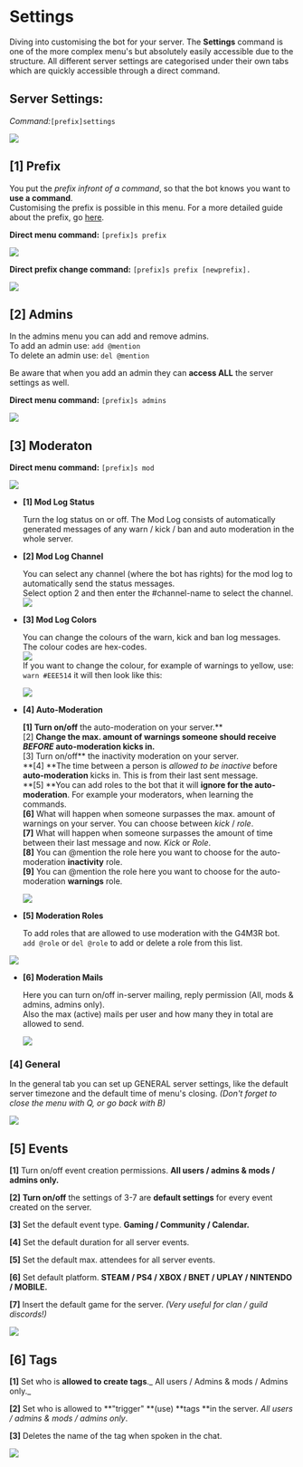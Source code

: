 # Settings

Diving into customising the bot for your server. The **Settings** command is one of the more complex menu's but absolutely easily accessible due to the structure. All different server settings are categorised under their own tabs which are quickly accessible through a direct command.

## Server Settings:

_Command:_`[prefix]settings`

![](../../.gitbook/assets/serversettings.png)

## \[1\] Prefix

You put the _prefix infront of a command_, so that the bot knows you want to **use a command**.  
Customising the prefix is possible in this menu. For a more detailed guide about the prefix, go [here](../../setting-up/prefix.md).

**Direct menu command:** `[prefix]s prefix`

![](../../.gitbook/assets/serversettingsprefix.png)

**Direct prefix change command:** `[prefix]s prefix [newprefix].`

![](../../.gitbook/assets/prefixchange.png)

## \[2\] Admins

In the admins menu you can add and remove admins.  
To add an admin use: `add @mention`  
To delete an admin use: `del @mention`

Be aware that when you add an admin they can **access ALL** the server settings as well.

**Direct menu command:** `[prefix]s admins`

![](../../.gitbook/assets/settings-admin.png)

## \[3\] Moderaton

**Direct menu command:** `[prefix]s mod`

![](../../.gitbook/assets/settings-moderation.png)

* **\[1\] Mod Log Status**

  Turn the log status on or off. The Mod Log consists of automatically generated messages of any warn / kick / ban and auto moderation in the whole server.

* **\[2\] Mod Log Channel**

  You can select any channel \(where the bot has rights\) for the mod log to automatically send the status messages.  
  Select option 2 and then enter the \#channel-name to select the channel.  
  ![](../../.gitbook/assets/server_mod_moglodchannel.png)

* **\[3\] Mod Log Colors**

  You can change the colours of the warn, kick and ban log messages. The colour codes are hex-codes.  
  ![](../../.gitbook/assets/server_moderation_modlogcolours.png)  
  If you want to change the colour, for example of warnings to yellow, use: `warn #EEE514` it will then look like this:

  ![](../../.gitbook/assets/mod_warnyellow.png)

* **\[4\] Auto-Moderation**

  **\[1\] Turn on/off** the auto-moderation on your server.**  
  \[2\] **Change the **max. amount of warnings** someone should receive _BEFORE_ auto-moderation kicks in.**  
  \[3\] Turn on/off** the inactivity moderation on your server.  
  **\[4\] **The time between a person is _allowed to be inactive_ before **auto-moderation** kicks in. This is from their last sent message.  
  **\[5\] **You can add roles to the bot that it will **ignore for the auto-moderation**. For example your moderators, when learning the commands.  
  **\[6\]** What will happen when someone surpasses the max. amount of warnings on your server. You can choose between _kick_ / _role_.  
  **\[7\]** What will happen when someone surpasses the amount of time between their last message and now. _Kick_ or _Role_.  
  **\[8\]** You can @mention the role here you want to choose for the auto-moderation **inactivity** role.  
  **\[9\]** You can @mention the role here you want to choose for the auto-moderation **warnings** role.

  ![](../../.gitbook/assets/server_mod_auto-mod.png)

* **\[5\] Moderation Roles**

  To add roles that are allowed to use moderation with the G4M3R bot.  
  `add @role` or `del @role` to add or delete a role from this list.

![](../../.gitbook/assets/server_mod_mod-roles.png)

* **\[6\] Moderation Mails**

  Here you can turn on/off in-server mailing, reply permission \(All, mods & admins, admins only\).  
  Also the max \(active\) mails per user and how many they in total are allowed to send.

  ![](../../.gitbook/assets/server_mod_mail.png)

### \[4\] General

In the general tab you can set up GENERAL server settings, like the default server timezone and the default time of menu's closing. _\(Don't forget to close the menu with Q, or go back with B\)_

![](../../.gitbook/assets/settings-general.png)

## \[5\] Events

**\[1\]** Turn on/off event creation permissions. **All users / admins & mods / admins only.**

**\[2\]** **Turn on/off** the settings of 3-7 are **default settings** for every event created on the server.

**\[3\]** Set the default event type. **Gaming / Community / Calendar.**

**\[4\]** Set the default duration for all server events.

**\[5\]** Set the default max. attendees for all server events.

**\[6\]** Set default platform. **STEAM / PS4 / XBOX / BNET / UPLAY / NINTENDO / MOBILE.**

**\[7\]** Insert the default game for the server. _\(Very useful for clan / guild discords!\)_

![](../../.gitbook/assets/settings-event.png)

## \[6\] Tags

**\[1\]** Set who is **allowed to create tags**._ All users / Admins & mods / Admins only._

**\[2\]** Set who is allowed to **"trigger" **\(use\) **tags **in the server. _All users / admins & mods / admins only_.

**\[3\]** Deletes the name of the tag when spoken in the chat.

![](../../.gitbook/assets/serversettings_tags.png)

